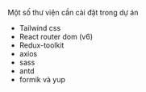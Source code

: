 Một số thư viện cần cài đặt trong dự án 
- Tailwind css
- React  router dom (v6)
- Redux-toolkit
- axios 
- sass
- antd 
- formik và yup
